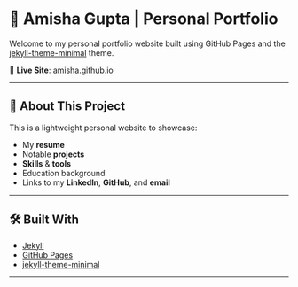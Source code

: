 # 💼 Amisha Gupta | Personal Portfolio

Welcome to my personal portfolio website built using GitHub Pages and the [jekyll-theme-minimal](https://github.com/pages-themes/minimal) theme.

🔗 **Live Site**: [amisha.github.io](https://amisha2700.github.io/amisha.github.io/)

---

## 📌 About This Project

This is a lightweight personal website to showcase:

- My **resume**
- Notable **projects**
- **Skills** & **tools**
- Education background
- Links to my **LinkedIn**, **GitHub**, and **email**

---

## 🛠️ Built With

- [Jekyll](https://jekyllrb.com/)
- [GitHub Pages](https://pages.github.com/)
- [jekyll-theme-minimal](https://github.com/pages-themes/minimal)

---
